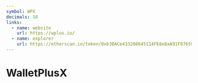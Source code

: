 ```yaml
---
symbol: WPX
decimals: 18
links:
  - name: website
    url: https://wplus.io/
  - name: explorer
    url: https://etherscan.io/token/0xb3BACe433288645114FE8e8aA91F87659CBF665b
---
```


# WalletPlusX
